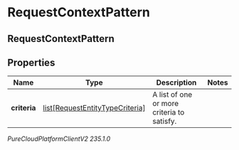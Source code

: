 # RequestContextPattern

## RequestContextPattern

## Properties

|Name | Type | Description | Notes|
|------------ | ------------- | ------------- | -------------|
| **criteria** | [list[RequestEntityTypeCriteria]](RequestEntityTypeCriteria) | A list of one or more criteria to satisfy. | |



_PureCloudPlatformClientV2 235.1.0_
